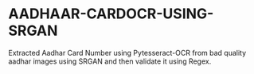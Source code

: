 # AADHAAR-CARDOCR-USING-SRGAN
Extracted Aadhar Card Number using Pytesseract-OCR from bad quality aadhar images using SRGAN and then validate it using Regex.
